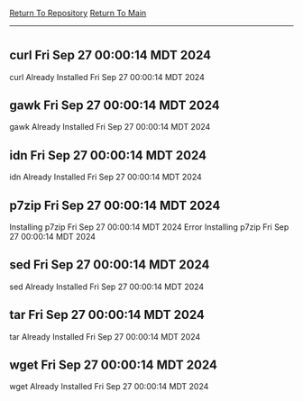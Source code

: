 [Return To Repository](https://github.com/DigitalWarrior/piholeparser/)
[Return To Main](https://github.com/DigitalWarrior/piholeparser/blob/master/RecentRunLogs/Mainlog.md)
____________________________________
# 
## curl Fri Sep 27 00:00:14 MDT 2024
curl Already Installed Fri Sep 27 00:00:14 MDT 2024
## gawk Fri Sep 27 00:00:14 MDT 2024
gawk Already Installed Fri Sep 27 00:00:14 MDT 2024
## idn Fri Sep 27 00:00:14 MDT 2024
idn Already Installed Fri Sep 27 00:00:14 MDT 2024
## p7zip Fri Sep 27 00:00:14 MDT 2024
Installing p7zip Fri Sep 27 00:00:14 MDT 2024
Error Installing p7zip Fri Sep 27 00:00:14 MDT 2024
## sed Fri Sep 27 00:00:14 MDT 2024
sed Already Installed Fri Sep 27 00:00:14 MDT 2024
## tar Fri Sep 27 00:00:14 MDT 2024
tar Already Installed Fri Sep 27 00:00:14 MDT 2024
## wget Fri Sep 27 00:00:14 MDT 2024
wget Already Installed Fri Sep 27 00:00:14 MDT 2024

